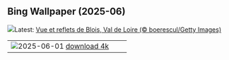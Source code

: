## Bing Wallpaper (2025-06)
![](https://www.bing.com/th?id=OHR.BloisBridge_FR-FR5822069151_UHD.jpg&w=1000)Latest: [Vue et reflets de Blois, Val de Loire (© boerescul/Getty Images)](https://www.bing.com/th?id=OHR.BloisBridge_FR-FR5822069151_UHD.jpg)

|      |      |      |
| :----: | :----: | :----: |
|![](https://www.bing.com/th?id=OHR.GrandeTerreReef_FR-FR5223115069_UHD.jpg&pid=hp&w=384&h=216&rs=1&c=4)2025-06-01 [download 4k](https://www.bing.com/th?id=OHR.GrandeTerreReef_FR-FR5223115069_UHD.jpg)|